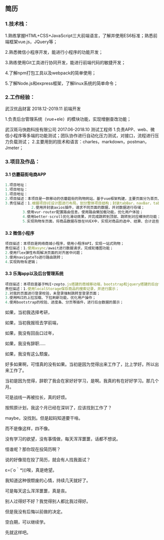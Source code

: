 ## 简历

### 1.技术栈：

1.熟练掌握HTML+CSS+JavaScript三大前端语言，了解并使用ES6标准；熟悉前端框架vue.js，JQuery等；

2.熟悉微信小程序开发，能进行小程序的功能开发；

3.熟练使用Git工具进行协同开发，能进行前端代码的敏捷开发；

4.了解npm打包工具以及webpack的简单使用；

5.了解Node.js和express框架，了解linux系统的简单命令；



### 2.工作经验：

武汉优品财富   2018.12-2019.11   前端开发

1.负责后台管理系统（vue+ele）的模块功能，实现增删查改功能；









武汉斑马快跑科技有限公司  2017.06-2018.10  测试工程师
1.负责APP、web、微信小程序等多端的功能测试；团队协作进行自动化压力测试，对接口，流程进行压力负载测试；
2.主要用到的技术和语言：charles，markdown，postman，Jmeter；



### 3.项目及作品：

#### 3.1 仿蘑菇街电商APP

```js
1.项目地址：
1.项目地址：
1.项目地址：
2.项目描述：本项目是一款移动的仿蘑菇街的购物网站，基于vue框架构建，主要页面分为首页、分类、详情页、购物车、我的页面，完成浏览商品、加入购物车等流程；
3.责任描述：1.根据项目UI设计图进行布局，划分整体项目结构；封装tabBar，navBar，tabControl等组件；
			2.使用并封装axios插件，请求不同页面的数据，并对数据进行存储；
  		3.使用vur-router配置路由信息，使用路由懒加载功能，优化用户体验；
  		4.使用better-scroll优化滑动效果，并完成跳转到顶部、跳转到对应模块的功能；
		5.实现购物车页面，将商品数据存放在VUEX中，实现对商品的选中、结算、合计这些状态的功能；
```





#### 3.2 微信小程序

```js
项目描述：本项目是网络商城小程序，使用小程序API，实现一站式购物；
责任描述：1.使用async/await进行数据请求，完成轮播图功能；
2.使用flex弹性布局解决页面的对齐居中问题；
3.使用navigateTo进行路由跳转；
4.实现购物车逻辑；
```

#### 3.3 乐淘app以及后台管理系统

```js
项目描述：本项目是基于MUI+zepto.js搭建的商城移动端，bootstrap和jquery搭建的后台管理系统；移动端实现token校验并登录，保存历史搜索记录；后台管理系统主要是实现对数据的增删查改，并进行数据校验、分页；
责任描述：1.使用localStorage保存商品的搜索记录，并进行展示；
2.对我的页面进行登录校验，未登录强制跳转至登录页面；
3.使用MUI的上拉加载、下拉刷新功能，优化用户操作；
4.使用bootstrap的校验、进度条、分页等插件，进行后台数据的展示；
```







如果，当初我选择考研，

如果，当初我报班去学前端，

如果，我没有回岳口过年，

如果，我没有辞职.....

如果，我没有这么颓废。





好多如果啊，可惜真的没有如果。当初是因为觉得出来工作了，比上学好。所以出来工作了。

当初是因为觉得，辞职了我会在家好好学习，是啊。我真的有在好好学习。那几个月。

可是战线一再被拉长，真的好烦。

按照原计划，我这个月已经在深圳了，应该找到工作了？

maybe，没找到。但是起码知道要干啥。



而不是像这样，四不像。

没有学习的欲望，没有事情做，每天浑浑噩噩，话都不想说。

怪谁呢？那你现在投简历啊？

说的好像现在投了简历，就会有人找我面试？

ε=(´ο｀*)))唉，真是绝望。

我知道这种很颓废的心情，持续几天就好了。

可是每天这么浑浑噩噩，真是丧。



别人过得好不好？我觉得别人都比我过得好。

但是我没有后悔以前做的决定。

空白期，可以继续学。

先就这样吧。







 



 



